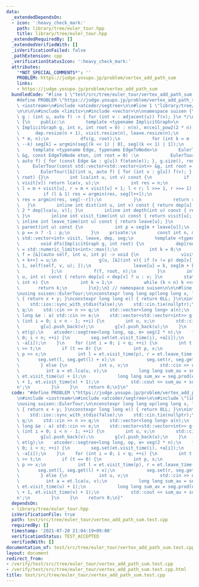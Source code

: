 ```yaml
---
data:
  _extendedDependsOn:
  - icon: ':heavy_check_mark:'
    path: library/tree/euler_tour.hpp
    title: library/tree/euler_tour.hpp
  _extendedRequiredBy: []
  _extendedVerifiedWith: []
  _isVerificationFailed: false
  _pathExtension: cpp
  _verificationStatusIcon: ':heavy_check_mark:'
  attributes:
    '*NOT_SPECIAL_COMMENTS*': ''
    PROBLEM: https://judge.yosupo.jp/problem/vertex_add_path_sum
    links:
    - https://judge.yosupo.jp/problem/vertex_add_path_sum
  bundledCode: "#line 1 \"test/src/tree/euler_tour/vertex_add_path_sum.test.cpp\"\n\
    #define PROBLEM \"https://judge.yosupo.jp/problem/vertex_add_path_sum\"\n\n#include\
    \ <iostream>\n#include <atcoder/segtree>\n\n#line 1 \"library/tree/euler_tour.hpp\"\
    \n\n\n\n#include <limits>\n#include <vector>\n\nnamespace suisen {\n/**\n * ImplicitGraph\
    \ g : (int u, auto f) -> { for (int v : adjacent(u)) f(v); }\n */\nclass EulerTour\
    \ {\n    public:\n        template <typename ImplicitGraph>\n        EulerTour(const\
    \ ImplicitGraph g, int n, int root = 0) : n(n), m(ceil_pow2(2 * n)) {\n      \
    \      dep.resize(n + 1), visit.resize(n), leave.resize(n);\n            seg.assign(2\
    \ * m, n);\n            dfs(g, root);\n            for (int k = m - 1; k > 0;\
    \ --k) seg[k] = argmin(seg[(k << 1) | 0], seg[(k << 1) | 1]);\n        }\n   \
    \     template <typename Edge, typename EdgeToNode>\n        EulerTour(const std::vector<std::vector<Edge>>\
    \ &g, const EdgeToNode eton, int root = 0) :\n            EulerTour([&](int u,\
    \ auto f) { for (const Edge &e : g[u]) f(eton(e)); }, g.size(), root) {}\n   \
    \     EulerTour(const std::vector<std::vector<int>> &g, int root = 0) :\n    \
    \        EulerTour([&](int u, auto f) { for (int v : g[u]) f(v); }, g.size(),\
    \ root) {}\n        int lca(int u, int v) const {\n            if (visit[u] >\
    \ visit[v]) return lca(v, u);\n            int res = n;\n            for (int\
    \ l = m + visit[u], r = m + visit[v] + 1; l < r; l >>= 1, r >>= 1) {\n       \
    \         if (l & 1) res = argmin(res, seg[l++]);\n                if (r & 1)\
    \ res = argmin(res, seg[--r]);\n            }\n            return res;\n     \
    \   }\n        inline int dist(int u, int v) const { return dep[u] + dep[v] -\
    \ 2 * dep[lca(u, v)]; }\n        inline int depth(int u) const { return dep[u];\
    \ }\n        inline int visit_time(int u) const { return visit[u]; }\n       \
    \ inline int leave_time(int u) const { return leave[u]; }\n        inline int\
    \ parent(int u) const {\n            int p = seg[m + leave[u]];\n            return\
    \ p == n ? -1 : p;\n        }\n    private:\n        const int n, m;\n       \
    \ std::vector<int> visit, leave, dep, seg;\n        template <typename ImplicitGraph>\n\
    \        void dfs(ImplicitGraph g, int root) {\n            dep[root] = 0, dep[n]\
    \ = std::numeric_limits<int>::max();\n            int k = 0;\n            auto\
    \ f = [&](auto self, int u, int p) -> void {\n                visit[u] = k, seg[m\
    \ + k++] = u;\n                g(u, [&](int v){ if (v != p) dep[v] = dep[u] +\
    \ 1, self(self, v, u); });\n                leave[u] = k, seg[m + k++] = p;\n\
    \            };\n            f(f, root, n);\n        }\n        inline int argmin(int\
    \ u, int v) const { return dep[u] < dep[v] ? u : v; }\n        static int ceil_pow2(const\
    \ int n) {\n            int k = 1;\n            while (k < n) k <<= 1;\n     \
    \       return k;\n        }\n};\n} // namespace suisen\n\n\n#line 7 \"test/src/tree/euler_tour/vertex_add_path_sum.test.cpp\"\
    \nusing suisen::EulerTour;\n\nconstexpr long long op(long long x, long long y)\
    \ { return x + y; }\nconstexpr long long e() { return 0LL; }\n\nint main() {\n\
    \    std::ios::sync_with_stdio(false);\n    std::cin.tie(nullptr);\n    int n,\
    \ q;\n    std::cin >> n >> q;\n    std::vector<long long> a(n);\n    for (long\
    \ long &e : a) std::cin >> e;\n    std::vector<std::vector<int>> g(n);\n    for\
    \ (int i = 0; i < n - 1; ++i) {\n        int u, v;\n        std::cin >> u >> v;\n\
    \        g[u].push_back(v);\n        g[v].push_back(u);\n    }\n    EulerTour\
    \ et(g);\n    atcoder::segtree<long long, op, e> seg(2 * n);\n    for (int i =\
    \ 0; i < n; ++i) {\n        seg.set(et.visit_time(i), +a[i]);\n        seg.set(et.leave_time(i),\
    \ -a[i]);\n    }\n    for (int i = 0; i < q; ++i) {\n        int t;\n        std::cin\
    \ >> t;\n        if (t == 0) {\n            int p, x;\n            std::cin >>\
    \ p >> x;\n            int l = et.visit_time(p), r = et.leave_time(p);\n     \
    \       seg.set(l, seg.get(l) + x);\n            seg.set(r, seg.get(r) - x);\n\
    \        } else {\n            int u, v;\n            std::cin >> u >> v;\n  \
    \          int a = et.lca(u, v);\n            long long sum_au = seg.prod(et.visit_time(a),\
    \ et.visit_time(u) + 1);\n            long long sum_av = seg.prod(et.visit_time(a)\
    \ + 1, et.visit_time(v) + 1);\n            std::cout << sum_au + sum_av << '\\\
    n';\n        }\n    }\n    return 0;\n}\n"
  code: "#define PROBLEM \"https://judge.yosupo.jp/problem/vertex_add_path_sum\"\n\
    \n#include <iostream>\n#include <atcoder/segtree>\n\n#include \"library/tree/euler_tour.hpp\"\
    \nusing suisen::EulerTour;\n\nconstexpr long long op(long long x, long long y)\
    \ { return x + y; }\nconstexpr long long e() { return 0LL; }\n\nint main() {\n\
    \    std::ios::sync_with_stdio(false);\n    std::cin.tie(nullptr);\n    int n,\
    \ q;\n    std::cin >> n >> q;\n    std::vector<long long> a(n);\n    for (long\
    \ long &e : a) std::cin >> e;\n    std::vector<std::vector<int>> g(n);\n    for\
    \ (int i = 0; i < n - 1; ++i) {\n        int u, v;\n        std::cin >> u >> v;\n\
    \        g[u].push_back(v);\n        g[v].push_back(u);\n    }\n    EulerTour\
    \ et(g);\n    atcoder::segtree<long long, op, e> seg(2 * n);\n    for (int i =\
    \ 0; i < n; ++i) {\n        seg.set(et.visit_time(i), +a[i]);\n        seg.set(et.leave_time(i),\
    \ -a[i]);\n    }\n    for (int i = 0; i < q; ++i) {\n        int t;\n        std::cin\
    \ >> t;\n        if (t == 0) {\n            int p, x;\n            std::cin >>\
    \ p >> x;\n            int l = et.visit_time(p), r = et.leave_time(p);\n     \
    \       seg.set(l, seg.get(l) + x);\n            seg.set(r, seg.get(r) - x);\n\
    \        } else {\n            int u, v;\n            std::cin >> u >> v;\n  \
    \          int a = et.lca(u, v);\n            long long sum_au = seg.prod(et.visit_time(a),\
    \ et.visit_time(u) + 1);\n            long long sum_av = seg.prod(et.visit_time(a)\
    \ + 1, et.visit_time(v) + 1);\n            std::cout << sum_au + sum_av << '\\\
    n';\n        }\n    }\n    return 0;\n}"
  dependsOn:
  - library/tree/euler_tour.hpp
  isVerificationFile: true
  path: test/src/tree/euler_tour/vertex_add_path_sum.test.cpp
  requiredBy: []
  timestamp: '2021-07-20 21:04:19+09:00'
  verificationStatus: TEST_ACCEPTED
  verifiedWith: []
documentation_of: test/src/tree/euler_tour/vertex_add_path_sum.test.cpp
layout: document
redirect_from:
- /verify/test/src/tree/euler_tour/vertex_add_path_sum.test.cpp
- /verify/test/src/tree/euler_tour/vertex_add_path_sum.test.cpp.html
title: test/src/tree/euler_tour/vertex_add_path_sum.test.cpp
---
```

